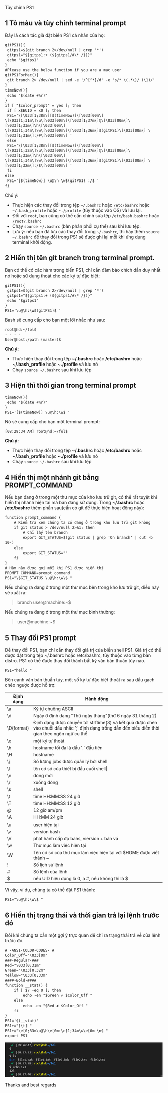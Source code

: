 Tùy chỉnh PS1
## 1 Tô màu và tùy chỉnh terminal prompt
Đây là cách tác giả đặt biến PS1 cá nhân của họ:
```
gitPS1(){
 gitps1=$(git branch 2>/dev/null | grep '*')
 gitps1="${gitps1:+ (${gitps1/#\* /})}"
 echo "$gitps1"
}
#Please use the below function if you are a mac user
gitPS1ForMac(){
 git branch 2> /dev/null | sed -e '/^[^*]/d' -e 's/* \(.*\)/ (\1)/'
}
timeNow(){
 echo "$(date +%r)"
}
if [ "$color_prompt" = yes ]; then
 if [ x$EUID = x0 ]; then
 PS1='\[\033[1;38m\][$(timeNow)]\[\033[00m\]
\[\033[1;31m\]\u\[\033[00m\]\[\033[1;37m\]@\[\033[00m\]\[\033[1;33m\]\h\[\033[00m\]
\[\033[1;34m\]\w\[\033[00m\]\[\033[1;36m\]$(gitPS1)\[\033[00m\] \[\033[1;31m\]:/#\[\033[00m\] '
 else
 PS1='\[\033[1;38m\][$(timeNow)]\[\033[00m\]
\[\033[1;32m\]\u\[\033[00m\]\[\033[1;37m\]@\[\033[00m\]\[\033[1;33m\]\h\[\033[00m\]
\[\033[1;34m\]\w\[\033[00m\]\[\033[1;36m\]$(gitPS1)\[\033[00m\] \[\033[1;32m\]:/$\[\033[00m\] '
 fi
else
 PS1='[$(timeNow)] \u@\h \w$(gitPS1) :/$ '
fi
```

Chú ý:
* Thực hiện các thay đổi trong tệp `~/.bashrc` hoặc `/etc/bashrc` hoặc `~/.bash_profile` hoặc `~./profile` (tùy thuộc vào OS) và lưu lại.
* Đối với `root`, bạn cũng có thể cần chỉnh sửa tệp `/etc/bash.bashrc` hoặc `/root/.bashrc` 
* Chạy `source ~/.bashrc` (bản phân phối cụ thể) sau khi lưu tệp.
* Lưu ý: nếu bạn đã lưu các thay đổi trong `~/.bashrc`, thì hãy thêm `soucre ~/.bashrc` để thay đổi trong PS1 sẽ được ghi lại mỗi khi ứng dụng terminal khởi động.

## 2 Hiển thị tên git branch trong  terminal prompt.
Bạn có thể có các hàm trong biến PS1, chỉ cần đảm bảo chích dẫn duy nhất nó hoặc sử dụng thoát cho các ký tự đặc biệt:
```
gitPS1(){
 gitps1=$(git branch 2>/dev/null | grep '*')
 gitps1="${gitps1:+ (${gitps1/#\* /})}"
 echo "$gitps1"
}
PS1='\u@\h:\w$(gitPS1)$ '
```
Bash sẽ cung cấp cho bạn  một lời nhắc như sau:
```
root@hd:~/fol$
- - - -
User@host:/path (master)$
```

**Chú ý:**
* Thực hiện thay đổi trong tệp **~/.bashrc** hoặc **/etc/bashrc** hoặc **~/.bash_profile** hoặc **~./profile** và lưu nó
* Chạy `source ~/.bashrc` sau khi lưu tệp
## 3 Hiện thì thời gian trong  terminal prompt
```
timeNow(){
 echo "$(date +%r)"
}
PS1='[$(timeNow)] \u@\h:\w$ '
```
Nó sẽ cung cấp cho bạn một terminal prompt:
```
[08:29:34 AM] root@hd:~/fol$ 
```
**Chú ý:**
* Thực hiện thay đổi trong tệp **~/.bashrc** hoặc **/etc/bashrc** hoặc **~/.bash_profile** hoặc **~./profile** và lưu nó
* Chạy `source ~/.bashrc` sau khi lưu tệp
## 4 Hiển thị một nhánh git bằng PROMPT_COMMAND
Nếu bạn đang ở trong một thư mục của kho lưu trữ git, có thể rất tuyệt khi hiển thị nhánh hiện tại mà bạn đang sử dụng. Trong **~/.bashrc** hoặc **/etc/bashrc** thêm phần sau(cần có git để thực hiện hoạt động này):
```
function prompt_command {
    # Kiểm tra xem chúng ta có đang ở trong kho lưu trữ git không
    if git status > /dev/null 2>&1; then
        # Chỉ lấy tên branch
        export GIT_STATUS=$(git status | grep 'On branch' | cut -b 10-)
    else
        export GIT_STATUS=""
    fi
}
# Hàm này được gọi mỗi khi PS1 được hiển thị
PROMPT_COMMAND=prompt_command
PS1="\$GIT_STATUS \u@\h:\w\$ "
```
Nếu chúng ra đang ở trong một thư mục bên trong kho lưu trữ git, điều này sẽ xuất ra:
>branch user@machine:~$


Nếu chúng ra đang ở trong một thư mục bình thường:
>user@machine:~$
## 5 Thay đổi PS1 prompt
Để thay đổi PS1, bạn chỉ cần thay đổi giá trị của biến shell PS1. Giá trị có thể được đặt trong tệp ~/.bashrc hoặc /etc/bashrc, tùy thuộc vào từng bản distro. PS1 có thể được thay đổi thành bất kỳ văn bản thuần túy nào.

```
PS1="hello "
```
Bên cạnh văn bản thuần túy, một số ký tự đặc biệt thoát ra sau dấu gạch chéo ngược được hỗ trợ:

|Định dạng|Hành động|
|-|-|
|\a|Ký tự chuông ASCII|
|\d|Ngày ở định dạng "Thứ ngày tháng"(thứ 6 ngày 31 tháng 2)|
|\D{format}|Định dạng được chuyển tới strftime(3) và kết quả được chèn vào chuỗi dấu nhắc ';' định dạng trống dẫn đến biểu diễn thời gian theo ngôn ngữ cụ thể|
|\e|một ký tự thoát|
|\h|hostname tối đa là dấu '.' đầu tiên|
|\H|hostname|
|\j|Số lượng jobs được quản lý bởi shell|
|\l|tên cơ sở của thiết bị đầu cuối shell\|
|\n|dòng mới|
|\r|xuống dòng|
|\s|shell|
|\t|time HH:MM:SS 24 giờ|
|\T|time HH:MM:SS 12 giờ|
|\@|12 giờ am/pm|
|\A|HH:MM 24 giờ|
|\u|user hiện tại|
|\v|version bash|
|\V|phát hành cấp đọ bahs, viersion + bản vá |
|\w|Thư mục làm việc hiện tại|
|\W|Tên cơ sở của thư mục làm việc hiện tại với $HOME được viết thành ~|
|\!|Số lịch sử lệnh|
|\#|Số lệnh của lệnh|
|\$|nếu UID hiệu dụng là 0, a #, nếu không thì là $|

Vì vậy, ví dụ, chúng ta có thể đặt PS1 thành:
```
PS1="\u@\h:\w\$ "
```
## 6 Hiển thị trạng thái và thời gian trả lại lệnh trước đó
Đôi khi chúng ta cần một gợi ý trực quan để chỉ ra trạng thái trả về của lệnh trước đó.
```
# -ANSI-COLOR-CODES- #
Color_Off="\033[0m"
###-Regular-###
Red="\033[0;31m"
Green="\033[0;32m"
Yellow="\033[0;33m"
####-Bold-####
function __stat() {
    if [ $? -eq 0 ]; then
        echo -en "$Green ✔ $Color_Off "
    else
        echo -en "$Red ✘ $Color_Off "
    fi
}
PS1='$(__stat)'
PS1+="[\t] "
PS1+="\e[0;33m\u@\h\e[0m:\e[1;34m\w\e[0m \n$ "
export PS1
```

![image](./image/Screenshot_3.png)

Thanks and best regards
